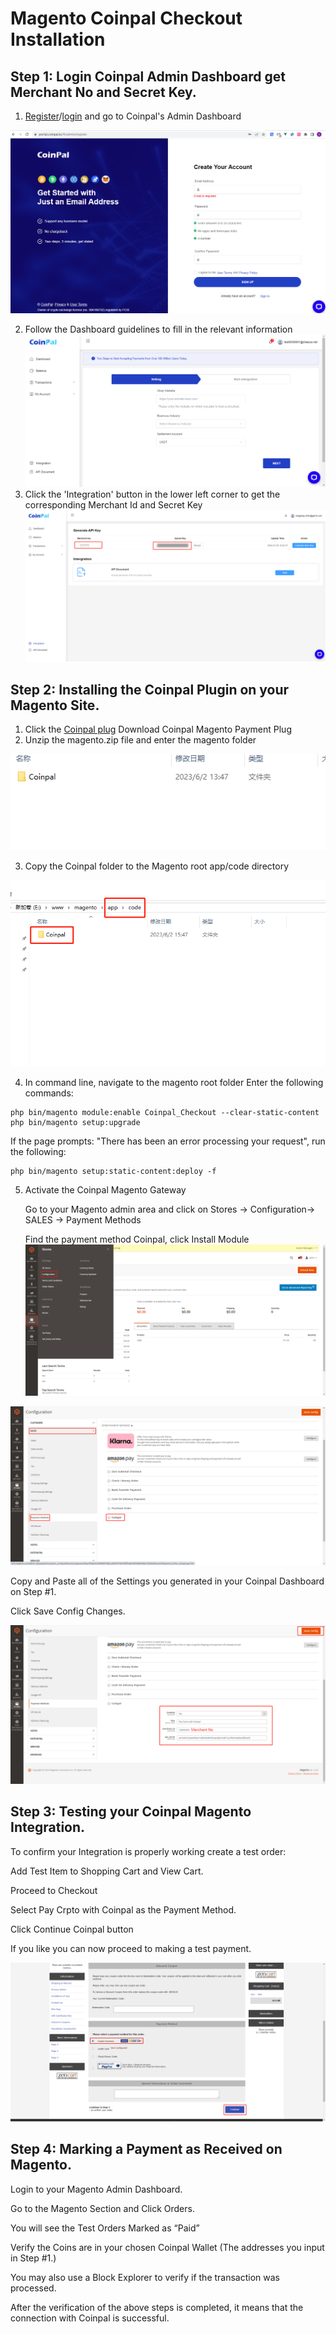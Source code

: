 # Magento Coinpal Checkout Installation

## Step 1: Login Coinpal Admin Dashboard get Merchant No and Secret Key.
1. [Register](https://portal.coinpal.io/#/admin/register)/[login](https://portal.coinpal.io/#/admin/login) and go to Coinpal's Admin Dashboard 

![](./img/register.png)

2. Follow the Dashboard guidelines to fill in the relevant information
![](./img/kyb.png)
3. Click the 'Integration' button in the lower left corner to get the corresponding Merchant Id and Secret Key
![](./img/api-key.png)

## Step 2: Installing the Coinpal Plugin on your Magento Site.
1. Click the  [Coinpal plug](https://github.com/CoinpalGroup/plug_magento/blob/master/magento.zip)  Download Coinpal Magento Payment Plug
2. Unzip the magento.zip file and enter the magento folder

![](./img/file1.png)

3. Copy the Coinpal folder to the Magento root app/code directory

![](./img/file2.png)

4. In command line, navigate to the magento root folder
Enter the following commands:

```
php bin/magento module:enable Coinpal_Checkout --clear-static-content
php bin/magento setup:upgrade
```

   If the page prompts: "There has been an error processing your request", run the following:
   
```
php bin/magento setup:static-content:deploy -f
```


5. Activate the Coinpal Magento Gateway

    Go to your Magento admin area and click on Stores -> Configuration-> SALES -> Payment Methods

    Find the payment method Coinpal, click Install Module
![](./img/set.png)

![](./img/set2.png)

Copy and Paste all of the Settings you generated in your Coinpal Dashboard on Step #1.

Click Save Config Changes.

![](./img/set3.png)


## Step 3: Testing your Coinpal Magento Integration.

To confirm your Integration is properly working create a test order:

Add Test Item to Shopping Cart and View Cart.

Proceed to Checkout

Select Pay Crpto with Coinpal as the Payment Method.

Click Continue Coinpal button

If you like you can now proceed to making a test payment.

![](./img/checkout.png)

## Step 4: Marking a Payment as Received on Magento.

Login to your Magento Admin Dashboard.

Go to the Magento Section and Click Orders.

You will see the Test Orders Marked as “Paid”

Verify the Coins are in your chosen Coinpal Wallet (The addresses you input in Step #1.)

You may also use a Block Explorer to verify if the transaction was processed.

After the verification of the above steps is completed, it means that the connection with Coinpal is successful.





